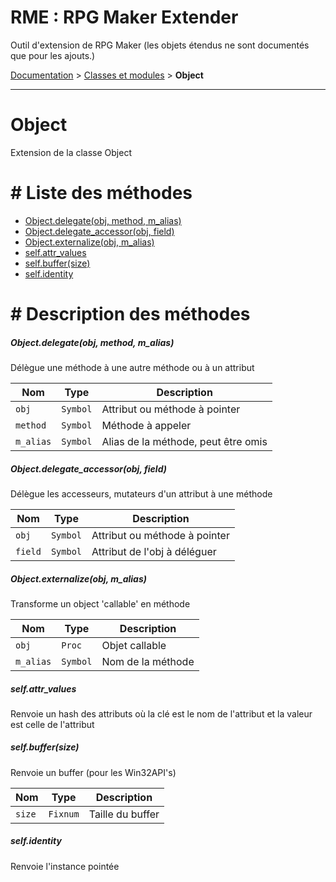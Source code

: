 # RME : RPG Maker Extender
Outil d'extension de RPG Maker (les objets étendus ne sont documentés que pour les ajouts.)

[Documentation](README.md) > [Classes et modules](Classes%20et%20modules.md) > **Object**  
- - -  
# Object
Extension de la classe Object

# # Liste des méthodes
*    [Object.delegate(obj, method, m_alias)](#objectdelegateobj-method-m_alias)
*    [Object.delegate_accessor(obj, field)](#objectdelegate_accessorobj-field)
*    [Object.externalize(obj, m_alias)](#objectexternalizeobj-m_alias)
*    [self.attr_values](#selfattr_values)
*    [self.buffer(size)](#selfbuffersize)
*    [self.identity](#selfidentity)


# # Description des méthodes
##### Object.delegate(obj, method, m_alias)

Délègue une méthode à une autre méthode ou à un attribut

  
Nom|Type|Description  
--- | --- | ---  
`obj`|`Symbol`|Attribut ou méthode à pointer  
`method`|`Symbol`|Méthode à appeler  
`m_alias`|`Symbol`|Alias de la méthode, peut être omis  






##### Object.delegate_accessor(obj, field)

Délègue les accesseurs, mutateurs d'un attribut à une méthode

  
Nom|Type|Description  
--- | --- | ---  
`obj`|`Symbol`|Attribut ou méthode à pointer  
`field`|`Symbol`|Attribut de l'obj à déléguer  






##### Object.externalize(obj, m_alias)

Transforme un object 'callable' en méthode

  
Nom|Type|Description  
--- | --- | ---  
`obj`|`Proc`|Objet callable  
`m_alias`|`Symbol`|Nom de la méthode  






##### self.attr_values

Renvoie un hash des attributs où la clé est le nom de l'attribut
                            et la valeur est celle de l'attribut

  






##### self.buffer(size)

Renvoie un buffer (pour les Win32API's)

  
Nom|Type|Description  
--- | --- | ---  
`size`|`Fixnum`|Taille du buffer  






##### self.identity

Renvoie l'instance pointée

  






